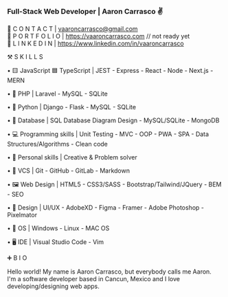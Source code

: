 ### Full-Stack Web Developer | Aaron Carrasco ✌️

🔴 C O N T A C T | vaaroncarrasco@gmail.com <br>
🔴 P O R T F O L I O | https://vaaroncarrasco.com // not ready yet <br>
🔴 L I N K E D I N | https://www.linkedin.com/in/vaaroncarrasco


⚒️ S K I L L S

•  🟨  JavaScript  🟦 TypeScript |  JEST - Express - React - Node - Next.js - MERN

•  🐘 PHP | Laravel - MySQL - SQLite

• 🐍 Python | Django - Flask - MySQL - SQLite

• 💾 Database | SQL Database Diagram Design  - MySQL/SQLite - MongoDB 

• 💻 Programming skills | Unit Testing - MVC - OOP - PWA - SPA - Data Structures/Algorithms - Clean code

• 🧠 Personal skills  | Creative & Problem solver

• 📂 VCS | Git - GitHub - GitLab - Markdown

• 🖼️ Web Design | HTML5 - CSS3/SASS - Bootstrap/Tailwind/JQuery - BEM - SEO

• 🎨 Design | UI/UX - AdobeXD - Figma - Framer - Adobe Photoshop - Pixelmator

• 🐧 OS | Windows - Linux - MAC OS

• 🖥️ IDE | Visual Studio Code - Vim


➕ B I O

Hello world! 
  My name is Aaron Carrasco, but everybody calls me Aaron. <br>
  I'm a software developer based in Cancun, Mexico and I love developing/designing web apps.
